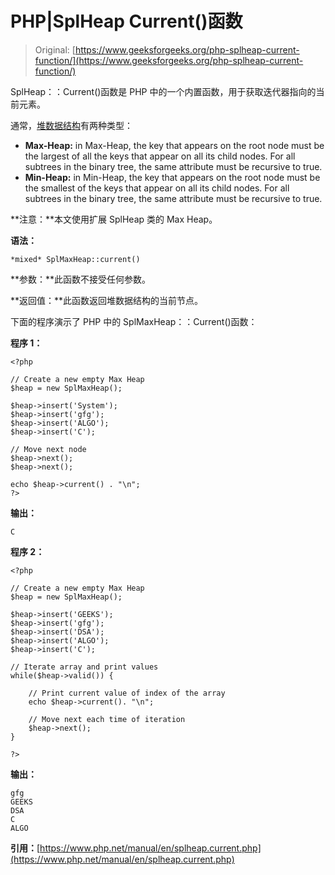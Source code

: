 # PHP|SplHeap Current()函数

> Original: [https://www.geeksforgeeks.org/php-splheap-current-function/](https://www.geeksforgeeks.org/php-splheap-current-function/)

SplHeap：：Current()函数是 PHP 中的一个内置函数，用于获取迭代器指向的当前元素。

通常，[堆数据结构](https://www.geeksforgeeks.org/heap-data-structure/)有两种类型：

*   **Max-Heap:** in Max-Heap, the key that appears on the root node must be the largest of all the keys that appear on all its child nodes. For all subtrees in the binary tree, the same attribute must be recursive to true.
*   **Min-Heap:** in Min-Heap, the key that appears on the root node must be the smallest of the keys that appear on all its child nodes. For all subtrees in the binary tree, the same attribute must be recursive to true.

**注意：**本文使用扩展 SplHeap 类的 Max Heap。

**语法：**

```
*mixed* SplMaxHeap::current()
```

**参数：**此函数不接受任何参数。

**返回值：**此函数返回堆数据结构的当前节点。

下面的程序演示了 PHP 中的 SplMaxHeap：：Current()函数：

**程序 1：**

```
<?php

// Create a new empty Max Heap
$heap = new SplMaxHeap();

$heap->insert('System');
$heap->insert('gfg');
$heap->insert('ALGO');
$heap->insert('C');

// Move next node
$heap->next();
$heap->next();

echo $heap->current() . "\n";
?>
```

**输出：**

```
C

```

**程序 2：**

```
<?php

// Create a new empty Max Heap
$heap = new SplMaxHeap();

$heap->insert('GEEKS');
$heap->insert('gfg');
$heap->insert('DSA');
$heap->insert('ALGO');
$heap->insert('C');

// Iterate array and print values
while($heap->valid()) {

    // Print current value of index of the array
    echo $heap->current(). "\n";

    // Move next each time of iteration
    $heap->next();
}

?>
```

**输出：**

```
gfg
GEEKS
DSA
C
ALGO

```

**引用：**[https://www.php.net/manual/en/splheap.current.php](https://www.php.net/manual/en/splheap.current.php)